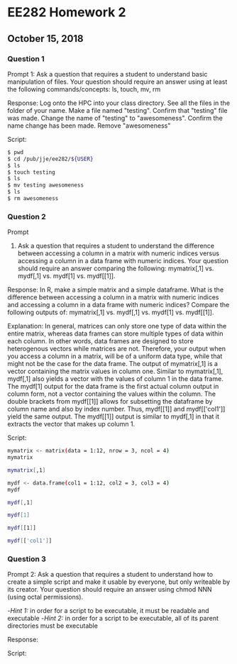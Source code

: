 # EE282 Homework 2 
## October 15, 2018

### Question 1
Prompt 1: Ask a question that requires a student to understand basic manipulation of files. Your question should require an answer using at least the following commands/concepts: ls, touch, mv, rm

Response: Log onto the HPC into your class directory. See all the files in the folder of your name. Make a file named "testing". Confirm that "testing" file was made. Change the name of "testing" to "awesomeness". Confirm the name change has been made. Remove "awesomeness"

Script:

```sh
$ pwd
$ cd /pub/jje/ee282/${USER}
$ ls
$ touch testing
$ ls
$ mv testing awesomeness
$ ls
$ rm awesomeness
```

### Question 2
Prompt
1. Ask a question that requires a student to understand the difference between accessing a column in a matrix with numeric indices versus accessing a column in a data frame with numeric indices. Your question should require an answer comparing the following: mymatrix[,1] vs. mydf[,1] vs. mydf[1] vs. mydf[[1]].

Response: In R, make a simple matrix and a simple dataframe. What is the difference between accessing a column in a matrix with numeric indices and accessing a column in a data frame with numeric indices? Compare the following outputs of: mymatrix[,1] vs. mydf[,1] vs. mydf[1] vs. mydf[[1]].

Explanation: In general, matrices can only store one type of data within the entire matrix, whereas data frames can store multiple types of data within each column. In other words, data frames are designed to store heterogenous vectors while matrices are not. Therefore, your output when you access a column in a matrix, will be of a uniform data type, while that might not be the case for the data frame.
  The output of mymatrix[,1] is a vector containing the matrix values in column one. Similar to mymatrix[,1], mydf[,1] also yields a vector with the values of column 1 in the data frame. The mydf[1] output for the data frame is the first actual column output in column form, not a vector containing the values within the column. The double brackets from mydf[[1]] allows for subsetting the dataframe by column name and also by index number. Thus, mydf[[1]] and mydf[['col1']] yield the same output. The mydf[[1]] output is similar to mydf[,1] in that it extracts the vector that makes up column 1. 

Script:

```sh
mymatrix <- matrix(data = 1:12, nrow = 3, ncol = 4)
mymatrix

mymatrix[,1]

mydf <- data.frame(col1 = 1:12, col2 = 3, col3 = 4)
mydf

mydf[,1]

mydf[1]

mydf[[1]]

mydf[['col1']]

```


### Question 3

Prompt 2: Ask a question that requires a student to understand how to create a simple script and make it usable by everyone, but only writeable by its creator. Your question should require an answer using chmod NNN (using octal permissions).

-*Hint 1:* in order for a script to be executable, it must be readable and executable
-*Hint 2:* in order for a script to be executable, all of its parent directories must be executable

Response:

Script:
